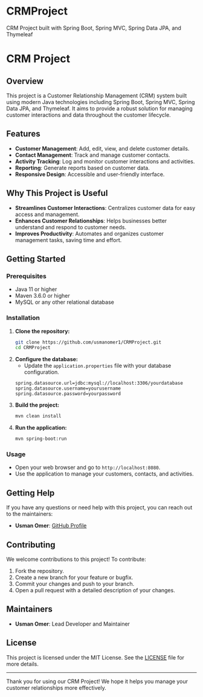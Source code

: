 # CRMProject
CRM Project built with Spring Boot, Spring MVC, Spring Data JPA, and Thymeleaf
# CRM Project

## Overview
This project is a Customer Relationship Management (CRM) system built using modern Java technologies including Spring Boot, Spring MVC, Spring Data JPA, and Thymeleaf. It aims to provide a robust solution for managing customer interactions and data throughout the customer lifecycle.

## Features
- **Customer Management**: Add, edit, view, and delete customer details.
- **Contact Management**: Track and manage customer contacts.
- **Activity Tracking**: Log and monitor customer interactions and activities.
- **Reporting**: Generate reports based on customer data.
- **Responsive Design**: Accessible and user-friendly interface.

## Why This Project is Useful
- **Streamlines Customer Interactions**: Centralizes customer data for easy access and management.
- **Enhances Customer Relationships**: Helps businesses better understand and respond to customer needs.
- **Improves Productivity**: Automates and organizes customer management tasks, saving time and effort.

## Getting Started
### Prerequisites
- Java 11 or higher
- Maven 3.6.0 or higher
- MySQL or any other relational database

### Installation
1. **Clone the repository:**
    ```sh
    git clone https://github.com/usmanomer1/CRMProject.git
    cd CRMProject
    ```
2. **Configure the database:**
    - Update the `application.properties` file with your database configuration.
    ```properties
    spring.datasource.url=jdbc:mysql://localhost:3306/yourdatabase
    spring.datasource.username=yourusername
    spring.datasource.password=yourpassword
    ```
3. **Build the project:**
    ```sh
    mvn clean install
    ```
4. **Run the application:**
    ```sh
    mvn spring-boot:run
    ```

### Usage
- Open your web browser and go to `http://localhost:8080`.
- Use the application to manage your customers, contacts, and activities.

## Getting Help
If you have any questions or need help with this project, you can reach out to the maintainers:

- **Usman Omer**: [GitHub Profile](https://github.com/usmanomer1)

## Contributing
We welcome contributions to this project! To contribute:

1. Fork the repository.
2. Create a new branch for your feature or bugfix.
3. Commit your changes and push to your branch.
4. Open a pull request with a detailed description of your changes.

## Maintainers
- **Usman Omer**: Lead Developer and Maintainer

## License
This project is licensed under the MIT License. See the [LICENSE](LICENSE) file for more details.

---

Thank you for using our CRM Project! We hope it helps you manage your customer relationships more effectively.
